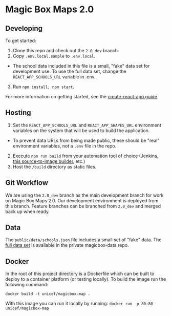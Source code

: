 # Magic Box Maps 2.0

## Developing
To get started:
1. Clone this repo and check out the `2.0_dev` branch.
2. Copy `.env.local.sample` to `.env.local`.
  - The school data included in this file is a small, "fake" data set for development use. To use the full data set, change the `REACT_APP_SCHOOLS_URL` variable in .env.
3. Run `npm install; npm start`.

For more information on getting started, see the  [create-react-app guide](https://github.com/facebookincubator/create-react-app/blob/master/packages/react-scripts/template/README.md).

## Hosting
1. Set the `REACT_APP_SCHOOLS_URL` and `REACT_APP_SHAPES_URL` environment variables on the system that will be used to build the application.
  - To prevent data URLs from being made public, these should be "real" environment variables, not a `.env` file in the repo.
2. Execute `npm run build` from your automation tool of choice (Jenkins, [this source-to-image builder](https://github.com/bigdelivery/s2i-create-react-app/), etc.)
3. Host the `/build` directory as static files.

## Git Workflow

We are using the `2.0_dev` branch as the main development branch for work on Magic Box Maps 2.0. Our development environment is deployed from this branch. Feature branches can be branched from `2.0_dev` and merged back up when ready.

## Data

The `public/data/schools.json` file includes a small set of "fake" data. The [full data set](https://github.com/unicef/magicbox-data/blob/master/data/schools.json) is available in the private magicbox-data repo.

## Docker

In the root of this project directory is a Dockerfile which can be built to deploy to a container platform (or testing locally). To build the image run the following command:

`docker build -t unicef/magicbox-map .`

With this image you can run it locally by running:
`docker run -p 80:80 unicef/magicbox-map`
